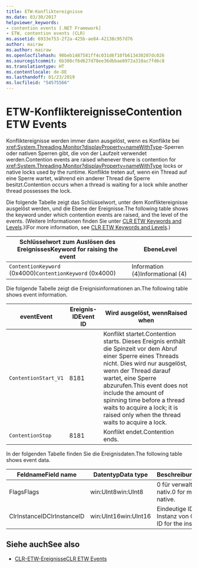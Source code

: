 ```yaml
---
title: ETW-Konfliktereignisse
ms.date: 03/30/2017
helpviewer_keywords:
- contention events [.NET Framework]
- ETW, contention events (CLR)
ms.assetid: 6933e753-2f2a-425b-ae84-42138c957d76
author: mairaw
ms.author: mairaw
ms.openlocfilehash: 90beb1487581ff4c031d6f10fb613430207dc026
ms.sourcegitcommit: 6b308cf6d627d78ee36dbbae8972a310ac7fd6c8
ms.translationtype: HT
ms.contentlocale: de-DE
ms.lasthandoff: 01/23/2019
ms.locfileid: "54575566"
---
```

# <a name="contention-etw-events"></a><span data-ttu-id="0d8e4-102">ETW-Konfliktereignisse</span><span class="sxs-lookup"><span data-stu-id="0d8e4-102">Contention ETW Events</span></span>
<span data-ttu-id="0d8e4-103">Konfliktereignisse werden immer dann ausgelöst, wenn es Konflikte bei <xref:System.Threading.Monitor?displayProperty=nameWithType>-Sperren oder nativen Sperren gibt, die von der Laufzeit verwendet werden.</span><span class="sxs-lookup"><span data-stu-id="0d8e4-103">Contention events are raised whenever there is contention for <xref:System.Threading.Monitor?displayProperty=nameWithType> locks or native locks used by the runtime.</span></span> <span data-ttu-id="0d8e4-104">Konflikte treten auf, wenn ein Thread auf eine Sperre wartet, während ein anderer Thread die Sperre besitzt.</span><span class="sxs-lookup"><span data-stu-id="0d8e4-104">Contention occurs when a thread is waiting for a lock while another thread possesses the lock.</span></span>  
  
 <span data-ttu-id="0d8e4-105">Die folgende Tabelle zeigt das Schlüsselwort, unter dem Konfliktereignisse ausgelöst werden, und die Ebene der Ereignisse.</span><span class="sxs-lookup"><span data-stu-id="0d8e4-105">The following table shows the keyword under which contention events are raised, and the level of the events.</span></span> <span data-ttu-id="0d8e4-106">(Weitere Informationen finden Sie unter [CLR ETW Keywords and Levels](../../../docs/framework/performance/clr-etw-keywords-and-levels.md).)</span><span class="sxs-lookup"><span data-stu-id="0d8e4-106">(For more information, see [CLR ETW Keywords and Levels](../../../docs/framework/performance/clr-etw-keywords-and-levels.md).)</span></span>  
  
|<span data-ttu-id="0d8e4-107">Schlüsselwort zum Auslösen des Ereignisses</span><span class="sxs-lookup"><span data-stu-id="0d8e4-107">Keyword for raising the event</span></span>|<span data-ttu-id="0d8e4-108">Ebene</span><span class="sxs-lookup"><span data-stu-id="0d8e4-108">Level</span></span>|  
|-----------------------------------|-----------|  
|<span data-ttu-id="0d8e4-109">`ContentionKeyword` (0x4000)</span><span class="sxs-lookup"><span data-stu-id="0d8e4-109">`ContentionKeyword` (0x4000)</span></span>|<span data-ttu-id="0d8e4-110">Information (4)</span><span class="sxs-lookup"><span data-stu-id="0d8e4-110">Informational (4)</span></span>|  
  
 <span data-ttu-id="0d8e4-111">Die folgende Tabelle zeigt die Ereignisinformationen an.</span><span class="sxs-lookup"><span data-stu-id="0d8e4-111">The following table shows event information.</span></span>  
  
|<span data-ttu-id="0d8e4-112">event</span><span class="sxs-lookup"><span data-stu-id="0d8e4-112">Event</span></span>|<span data-ttu-id="0d8e4-113">Ereignis-ID</span><span class="sxs-lookup"><span data-stu-id="0d8e4-113">Event ID</span></span>|<span data-ttu-id="0d8e4-114">Wird ausgelöst, wenn</span><span class="sxs-lookup"><span data-stu-id="0d8e4-114">Raised when</span></span>|  
|-----------|--------------|-----------------|  
|`ContentionStart_V1`|<span data-ttu-id="0d8e4-115">81</span><span class="sxs-lookup"><span data-stu-id="0d8e4-115">81</span></span>|<span data-ttu-id="0d8e4-116">Konflikt startet.</span><span class="sxs-lookup"><span data-stu-id="0d8e4-116">Contention starts.</span></span> <span data-ttu-id="0d8e4-117">Dieses Ereignis enthält die Spinzeit vor dem Abruf einer Sperre eines Threads nicht. Dies wird nur ausgelöst, wenn der Thread darauf wartet, eine Sperre abzurufen.</span><span class="sxs-lookup"><span data-stu-id="0d8e4-117">This event does not include the amount of spinning time before a thread waits to acquire a lock; it is raised only when the thread waits to acquire a lock.</span></span>|  
|`ContentionStop`|<span data-ttu-id="0d8e4-118">81</span><span class="sxs-lookup"><span data-stu-id="0d8e4-118">81</span></span>|<span data-ttu-id="0d8e4-119">Konflikt endet.</span><span class="sxs-lookup"><span data-stu-id="0d8e4-119">Contention ends.</span></span>|  
  
 <span data-ttu-id="0d8e4-120">In der folgenden Tabelle finden Sie die Ereignisdaten.</span><span class="sxs-lookup"><span data-stu-id="0d8e4-120">The following table shows event data.</span></span>  
  
|<span data-ttu-id="0d8e4-121">Feldname</span><span class="sxs-lookup"><span data-stu-id="0d8e4-121">Field name</span></span>|<span data-ttu-id="0d8e4-122">Datentyp</span><span class="sxs-lookup"><span data-stu-id="0d8e4-122">Data type</span></span>|<span data-ttu-id="0d8e4-123">Beschreibung</span><span class="sxs-lookup"><span data-stu-id="0d8e4-123">Description</span></span>|  
|----------------|---------------|-----------------|  
|<span data-ttu-id="0d8e4-124">Flags</span><span class="sxs-lookup"><span data-stu-id="0d8e4-124">Flags</span></span>|<span data-ttu-id="0d8e4-125">win:UInt8</span><span class="sxs-lookup"><span data-stu-id="0d8e4-125">win:UInt8</span></span>|<span data-ttu-id="0d8e4-126">0 für verwaltet. 1 für nativ.</span><span class="sxs-lookup"><span data-stu-id="0d8e4-126">0 for managed; 1 for native.</span></span>|  
|<span data-ttu-id="0d8e4-127">ClrInstanceID</span><span class="sxs-lookup"><span data-stu-id="0d8e4-127">ClrInstanceID</span></span>|<span data-ttu-id="0d8e4-128">win:UInt16</span><span class="sxs-lookup"><span data-stu-id="0d8e4-128">win:UInt16</span></span>|<span data-ttu-id="0d8e4-129">Eindeutige ID für die Instanz von CLR.</span><span class="sxs-lookup"><span data-stu-id="0d8e4-129">Unique ID for the instance of CLR.</span></span>|  
  
## <a name="see-also"></a><span data-ttu-id="0d8e4-130">Siehe auch</span><span class="sxs-lookup"><span data-stu-id="0d8e4-130">See also</span></span>
- [<span data-ttu-id="0d8e4-131">CLR-ETW-Ereignisse</span><span class="sxs-lookup"><span data-stu-id="0d8e4-131">CLR ETW Events</span></span>](../../../docs/framework/performance/clr-etw-events.md)
